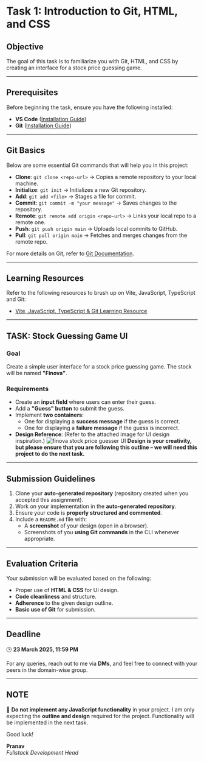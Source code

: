 # Task 1: Introduction to Git, HTML, and CSS

## Objective
The goal of this task is to familiarize you with Git, HTML, and CSS by creating an interface for a stock price guessing game.

---

## Prerequisites
Before beginning the task, ensure you have the following installed:

- **VS Code** ([Installation Guide](https://code.visualstudio.com/Download))
- **Git** ([Installation Guide](https://git-scm.com/downloads))

---

## Git Basics
Below are some essential Git commands that will help you in this project:

- **Clone**: `git clone <repo-url>` → Copies a remote repository to your local machine.
- **Initialize**: `git init` → Initializes a new Git repository.
- **Add**: `git add <file>` → Stages a file for commit.
- **Commit**: `git commit -m "your message"` → Saves changes to the repository.
- **Remote**: `git remote add origin <repo-url>` → Links your local repo to a remote one.
- **Push**: `git push origin main` → Uploads local commits to GitHub.
- **Pull**: `git pull origin main` → Fetches and merges changes from the remote repo.

For more details on Git, refer to [Git Documentation](https://git-scm.com/doc).

---

## Learning Resources
Refer to the following resources to brush up on Vite, JavaScript, TypeScript and Git:

- [Vite, JavaScript, TypeScript & Git Learning Resource](https://docs.google.com/document/d/1_aV2zSxGqxYbqkQcOpeKf5ikivCw9n7RjQi7dJ18Q8Y/edit?usp=sharing)

---

## TASK: Stock Guessing Game UI

### Goal
Create a simple user interface for a stock price guessing game. The stock will be named **"Finova"**.

### Requirements
- Create an **input field** where users can enter their guess.
- Add a **"Guess" button** to submit the guess.
- Implement **two containers**:
  - One for displaying a **success message** if the guess is correct.
  - One for displaying a **failure message** if the guess is incorrect.
- **Design Reference**: (Refer to the attached image for UI design inspiration.)
![finova stock price guesser UI](https://github.com/user-attachments/assets/3d2fb038-c2f6-4f26-b113-6e10488eab39)
**Design is your creativity, but please ensure that you are following this outline – we will need this project to do the next task.**

---

## Submission Guidelines
1. Clone your **auto-generated repository** (repository created when you accepted this assignment).
2. Work on your implementation in the **auto-generated repository**.
3. Ensure your code is **properly structured and commented**.
4. Include a `README.md` file with:
   - A **screenshot** of your design (open in a browser).
   - Screenshots of you **using Git commands** in the CLI whenever appropriate.

---

## Evaluation Criteria
Your submission will be evaluated based on the following:

- Proper use of **HTML & CSS** for UI design.
- **Code cleanliness** and structure.
- **Adherence** to the given design outline.
- **Basic use of Git** for submission.

---

## Deadline
🕒 **23 March 2025, 11:59 PM**

For any queries, reach out to me via **DMs**, and feel free to connect with your peers in the domain-wise group.

---

## NOTE
🚫 **Do not implement any JavaScript functionality** in your project. I am only expecting the **outline and design** required for the project. Functionality will be implemented in the next task.

Good luck!

**Pranav**  
*Fullstack Development Head*
